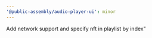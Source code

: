 ```yaml
---
'@public-assembly/audio-player-ui': minor
---
```


Add network support and specify nft in playlist by index"
